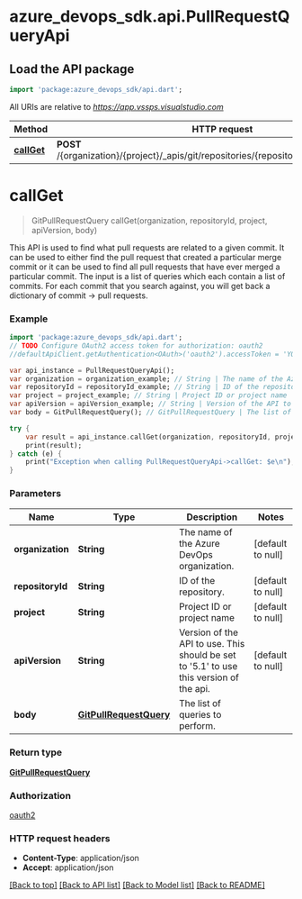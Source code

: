 # azure_devops_sdk.api.PullRequestQueryApi

## Load the API package
```dart
import 'package:azure_devops_sdk/api.dart';
```

All URIs are relative to *https://app.vssps.visualstudio.com*

Method | HTTP request | Description
------------- | ------------- | -------------
[**callGet**](PullRequestQueryApi.md#callGet) | **POST** /{organization}/{project}/_apis/git/repositories/{repositoryId}/pullrequestquery | 


# **callGet**
> GitPullRequestQuery callGet(organization, repositoryId, project, apiVersion, body)



This API is used to find what pull requests are related to a given commit.  It can be used to either find the pull request that created a particular merge commit or it can be used to find all pull requests that have ever merged a particular commit.  The input is a list of queries which each contain a list of commits. For each commit that you search against, you will get back a dictionary of commit -> pull requests.

### Example 
```dart
import 'package:azure_devops_sdk/api.dart';
// TODO Configure OAuth2 access token for authorization: oauth2
//defaultApiClient.getAuthentication<OAuth>('oauth2').accessToken = 'YOUR_ACCESS_TOKEN';

var api_instance = PullRequestQueryApi();
var organization = organization_example; // String | The name of the Azure DevOps organization.
var repositoryId = repositoryId_example; // String | ID of the repository.
var project = project_example; // String | Project ID or project name
var apiVersion = apiVersion_example; // String | Version of the API to use.  This should be set to '5.1' to use this version of the api.
var body = GitPullRequestQuery(); // GitPullRequestQuery | The list of queries to perform.

try { 
    var result = api_instance.callGet(organization, repositoryId, project, apiVersion, body);
    print(result);
} catch (e) {
    print("Exception when calling PullRequestQueryApi->callGet: $e\n");
}
```

### Parameters

Name | Type | Description  | Notes
------------- | ------------- | ------------- | -------------
 **organization** | **String**| The name of the Azure DevOps organization. | [default to null]
 **repositoryId** | **String**| ID of the repository. | [default to null]
 **project** | **String**| Project ID or project name | [default to null]
 **apiVersion** | **String**| Version of the API to use.  This should be set to &#39;5.1&#39; to use this version of the api. | [default to null]
 **body** | [**GitPullRequestQuery**](GitPullRequestQuery.md)| The list of queries to perform. | 

### Return type

[**GitPullRequestQuery**](GitPullRequestQuery.md)

### Authorization

[oauth2](../README.md#oauth2)

### HTTP request headers

 - **Content-Type**: application/json
 - **Accept**: application/json

[[Back to top]](#) [[Back to API list]](../README.md#documentation-for-api-endpoints) [[Back to Model list]](../README.md#documentation-for-models) [[Back to README]](../README.md)


